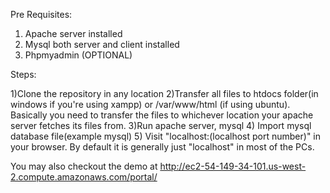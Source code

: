 Pre Requisites:

1) Apache server installed
2) Mysql both server and client installed
3) Phpmyadmin (OPTIONAL)

Steps:

1)Clone the repository in any location
2)Transfer all files to htdocs folder(in windows if you're using xampp) or /var/www/html (if using ubuntu). Basically you 
need to transfer the files to whichever location your apache server fetches its files from.
3)Run apache server, mysql
4) Import mysql database file(example mysql)
5) Visit "localhost:(localhost port number)" in your browser. By default it is generally just "localhost" in most of the PCs.

You may also checkout the demo at http://ec2-54-149-34-101.us-west-2.compute.amazonaws.com/portal/

